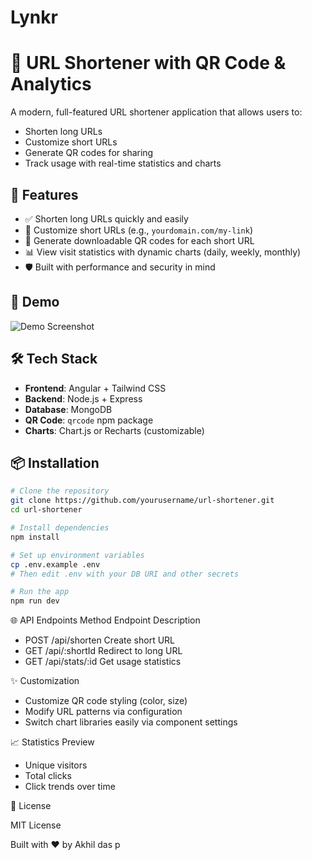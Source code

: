 # Lynkr
# 🔗 URL Shortener with QR Code & Analytics

A modern, full-featured URL shortener application that allows users to:
- Shorten long URLs
- Customize short URLs
- Generate QR codes for sharing
- Track usage with real-time statistics and charts

## 🚀 Features

- ✅ Shorten long URLs quickly and easily
- 🎯 Customize short URLs (e.g., `yourdomain.com/my-link`)
- 📱 Generate downloadable QR codes for each short URL
- 📊 View visit statistics with dynamic charts (daily, weekly, monthly)
- 🛡️ Built with performance and security in mind

## 📸 Demo

![Demo Screenshot](./screenshot.png)

## 🛠️ Tech Stack

- **Frontend**: Angular + Tailwind CSS
- **Backend**: Node.js + Express
- **Database**: MongoDB
- **QR Code**: `qrcode` npm package
- **Charts**: Chart.js or Recharts (customizable)

## 📦 Installation

```bash
# Clone the repository
git clone https://github.com/yourusername/url-shortener.git
cd url-shortener

# Install dependencies
npm install

# Set up environment variables
cp .env.example .env
# Then edit .env with your DB URI and other secrets

# Run the app
npm run dev
```
🌐 API Endpoints
Method	Endpoint	Description
- POST	/api/shorten	Create short URL
- GET	/api/:shortId	Redirect to long URL
- GET	/api/stats/:id	Get usage statistics

✨ Customization
- Customize QR code styling (color, size)
- Modify URL patterns via configuration
- Switch chart libraries easily via component settings

📈 Statistics Preview
- Unique visitors
- Total clicks
- Click trends over time

📄 License

MIT License

Built with ❤️ by Akhil das p
